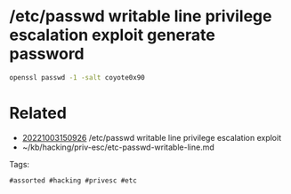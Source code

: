 # /etc/passwd writable line privilege escalation exploit generate password
```bash
openssl passwd -1 -salt coyote0x90
```

# Related

- [20221003150926](/zet/20221003150926/README.md) /etc/passwd writable line privilege escalation exploit
- ~/kb/hacking/priv-esc/etc-passwd-writable-line.md

Tags:

    #assorted #hacking #privesc #etc
